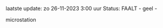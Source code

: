 laatste update: 
zo 26-11-2023  3:00   uur 
Status: FAALT - geel - 
<div class="service Y">microstation</div>